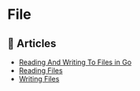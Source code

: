 # File

## 📕 Articles
- [Reading And Writing To Files in Go](https://tutorialedge.net/golang/reading-writing-files-in-go/)
- [Reading Files](https://golangbot.com/read-files/)
- [Writing Files](https://golangbot.com/write-files/)